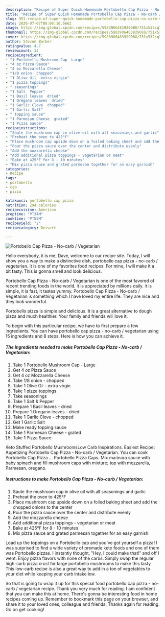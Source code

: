 ```yaml
---
description: "Recipe of Super Quick Homemade Portobello Cap Pizza - No-carb / Vegetarian"
title: "Recipe of Super Quick Homemade Portobello Cap Pizza - No-carb / Vegetarian"
slug: 351-recipe-of-super-quick-homemade-portobello-cap-pizza-no-carb-vegetarian
date: 2020-07-07T08:08:16.566Z
image: https://img-global.cpcdn.com/recipes/5983906483929088/751x532cq70/portobello-cap-pizza-no-carb-vegetarian-recipe-main-photo.jpg
thumbnail: https://img-global.cpcdn.com/recipes/5983906483929088/751x532cq70/portobello-cap-pizza-no-carb-vegetarian-recipe-main-photo.jpg
cover: https://img-global.cpcdn.com/recipes/5983906483929088/751x532cq70/portobello-cap-pizza-no-carb-vegetarian-recipe-main-photo.jpg
author: Steven Barber
ratingvalue: 4.7
reviewcount: 14
recipeingredient:
- "1 Portobello Mushroom Cap  Large"
- "4 oz Pizza Sauce"
- "4 oz Mozzarella Cheese"
- "1/8 onion  chopped"
- "1 Olive Oil  extra virgin"
- "1 pizza toppings"
- " seasonings"
- "1 Salt  Pepper"
- "1 Basil leaves  dried"
- "1 Oregano leaves  dried"
- "1 Garlic Clove  chopped"
- "1 Garlic Salt"
- " topping sauce"
- "1 Parmesan Cheese  grated"
- "1 Pizza Sauce"
recipeinstructions:
- "Saute the mushroom cap in olive oil with all seasonings and garlic"
- "Preheat the oven to 425°F"
- "Place mushroom cap upside down on a foiled baking sheet and add the chopped onions to the center"
- "Pour the pizza sauce over the center and distribute evenly"
- "Add the mozzarella cheese"
- "Add additional pizza toppings - vegetarian or meat"
- "Bake at 425°F for 8 - 10 minutes"
- "Mix pizza sauce and grated parmesan together for an easy garnish"
categories:
- Recipe
tags:
- portobello
- cap
- pizza

katakunci: portobello cap pizza 
nutrition: 294 calories
recipecuisine: American
preptime: "PT34M"
cooktime: "PT53M"
recipeyield: "2"
recipecategory: Dessert

---
```



![Portobello Cap Pizza - No-carb / Vegetarian](https://img-global.cpcdn.com/recipes/5983906483929088/751x532cq70/portobello-cap-pizza-no-carb-vegetarian-recipe-main-photo.jpg)

Hello everybody, it is me, Dave, welcome to our recipe site. Today, I will show you a way to make a distinctive dish, portobello cap pizza - no-carb / vegetarian. It is one of my favorites food recipes. For mine, I will make it a bit tasty. This is gonna smell and look delicious.

Portobello Cap Pizza - No-carb / Vegetarian is one of the most favored of recent trending foods in the world. It is appreciated by millions daily. It is simple, it is fast, it tastes yummy. Portobello Cap Pizza - No-carb / Vegetarian is something which I have loved my entire life. They are nice and they look wonderful.

Portobello pizza is simple and delicious. It is a great alternative to dough pizza and much healthier. Your family and friends will love it.


To begin with this particular recipe, we have to first prepare a few ingredients. You can have portobello cap pizza - no-carb / vegetarian using 15 ingredients and 8 steps. Here is how you can achieve it.

<!--inarticleads1-->

##### The ingredients needed to make Portobello Cap Pizza - No-carb / Vegetarian:

1. Take 1 Portobello Mushroom Cap - Large
1. Get 4 oz Pizza Sauce
1. Get 4 oz Mozzarella Cheese
1. Take 1/8 onion - chopped
1. Take 1 Olive Oil - extra virgin
1. Take 1 pizza toppings
1. Take  seasonings
1. Take 1 Salt &amp; Pepper
1. Prepare 1 Basil leaves - dried
1. Prepare 1 Oregano leaves - dried
1. Take 1 Garlic Clove - chopped
1. Get 1 Garlic Salt
1. Make ready  topping sauce
1. Take 1 Parmesan Cheese - grated
1. Take 1 Pizza Sauce


Keto Stuffed Portobello MushroomsLow Carb Inspirations. Easiest Recipe: Appetizing Portobello Cap Pizza - No-carb / Vegetarian. You can cook Portobello Cap Pizza … Portobello Pizza Caps. Mix marinara sauce with baby spinach and fill mushroom caps with mixture; top with mozzarella, Parmesan, oregano. 

<!--inarticleads2-->

##### Instructions to make Portobello Cap Pizza - No-carb / Vegetarian:

1. Saute the mushroom cap in olive oil with all seasonings and garlic
1. Preheat the oven to 425°F
1. Place mushroom cap upside down on a foiled baking sheet and add the chopped onions to the center
1. Pour the pizza sauce over the center and distribute evenly
1. Add the mozzarella cheese
1. Add additional pizza toppings - vegetarian or meat
1. Bake at 425°F for 8 - 10 minutes
1. Mix pizza sauce and grated parmesan together for an easy garnish


Load up the toppings on a Portobello cap and you&#39;ve got yourself a pizza! I was surprised to find a wide variety of premade keto foods and one of them was Portobello pizzas. I instantly thought, &#34;Hey, I could make that!&#34; and off I went. Enjoy pizza flavors with none of the carbs. Simply swap the regular high-carb pizza crust for large portobello mushrooms to make this tasty This low-carb recipe is also a great way to add in a ton of vegetables to your diet while keeping your carb intake low. 

So that is going to wrap it up for this special food portobello cap pizza - no-carb / vegetarian recipe. Thank you very much for reading. I am confident that you can make this at home. There's gonna be interesting food in home recipes coming up. Remember to bookmark this page on your browser, and share it to your loved ones, colleague and friends. Thanks again for reading. Go on get cooking!
